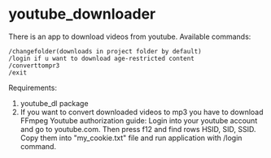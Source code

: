 # youtube_downloader
There is an app to download videos from youtube.
Available commands: 

    /changefolder(downloads in project folder by default)
    /login if u want to download age-restricted content
    /converttompr3
    /exit
    
Requirements:
1. youtube_dl package
2. If you want to convert downloaded videos to mp3 you have to download FFmpeg
Youtube authorization guide:
Login into your youtube account and go to youtube.com. Then press f12 and find rows HSID, SID, SSID. Copy them into "my_cookie.txt" file and run application with /login command.

